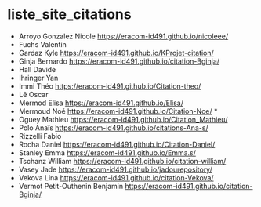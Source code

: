 # liste_site_citations

* Arroyo Gonzalez Nicole https://eracom-id491.github.io/nicoleee/
* Fuchs Valentin
* Gardaz Kyle https://eracom-id491.github.io/KProjet-citation/
* Ginja Bernardo https://eracom-id491.github.io/citation-Bginja/
* Hall Davide
* Ihringer Yan
* Immi Théo https://eracom-id491.github.io/Citation-theo/
* Lê Oscar
* Mermod Elisa https://eracom-id491.github.io/Elisa/
* Mermoud Noé https://eracom-id491.github.io/Citation-Noe/ *
* Oguey Mathieu https://eracom-id491.github.io/Citation_Mathieu/
* Polo Anaïs https://eracom-id491.github.io/citations-Ana-s/
* Rizzelli Fabio
* Rocha Daniel https://eracom-id491.github.io/Citation-Daniel/
* Stanley Emma https://eracom-id491.github.io/Emma.s/
* Tschanz William https://eracom-id491.github.io/citation-william/
* Vasey Jade https://eracom-id491.github.io/jadourepository/
* Vekova Lina https://eracom-id491.github.io/citation-Vekova/
* Vermot Petit-Outhenin Benjamin https://eracom-id491.github.io/citation-Bginja/

